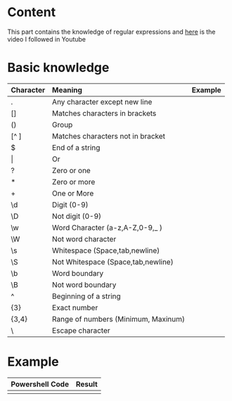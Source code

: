 # Content
  This part contains the knowledge of regular expressions and [here](https://www.youtube.com/watch?v=sa-TUpSx1JA) is the video I followed in Youtube
# Basic knowledge

| Character | Meaning | Example
| :---- | :---- | :---- 
| .  |  Any character except new line  |  
|[]  |  Matches characters in brackets  |
| () |    Group  
|[^ ] |   Matches characters not in bracket  
|  $  |   End of a string  
|  \| |   Or
|  ?  |   Zero or one
|  *  |   Zero or more
|  +  |   One or More
| \d  |    Digit (0-9)
| \D   |   Not digit (0-9)
| \w   |   Word Character (a-z,A-Z,0-9,_ )
| \W  |   Not word character  
| \s  |   Whitespace (Space,tab,newline)  
| \S  |   Not Whitespace (Space,tab,newline)   
| \b  |   Word boundary 
| \B  |   Not word boundary 
| ^  |   Beginning of a string 
| {3}  |   Exact number
| {3,4}  | Range of numbers (Minimum, Maxinum)
| \ |  Escape character

# Example

| Powershell Code | Result
| :---- | :----
|       |
